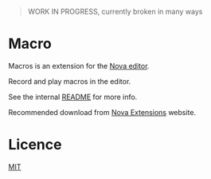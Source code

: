 > WORK IN PROGRESS, currently broken in many ways

# Macro

Macros is an extension for the [Nova editor](https://nova.app).

Record and play macros in the editor.

See the internal [README](/Macro.novaextension/README.md) for more info.

Recommended download from [Nova Extensions](https://extensions.panic.com/extensions/com.gingerbeardman/com.gingerbeardman.macro/) website.

# Licence

[MIT](/LICENSE)
